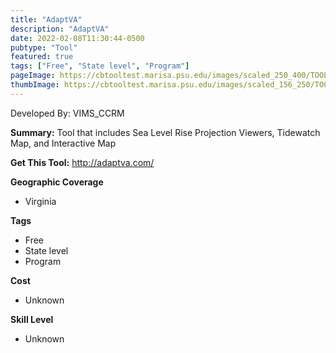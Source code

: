 ```yaml
---
title: "AdaptVA"
description: "AdaptVA"
date: 2022-02-08T11:30:44-0500
pubtype: "Tool"
featured: true
tags: ["Free", "State level", "Program"]
pageImage: https://cbtooltest.marisa.psu.edu/images/scaled_250_400/TOOLID_1.0_ScreenCapture-1.png
thumbImage: https://cbtooltest.marisa.psu.edu/images/scaled_156_250/TOOLID_1.0_ScreenCapture-1.png
---
```

Developed By: VIMS_CCRM

**Summary:** Tool that includes Sea Level Rise Projection Viewers, Tidewatch Map, and Interactive Map

__**Get This Tool:**__ http://adaptva.com/

__**Geographic Coverage**__
- Virginia

__**Tags**__
-  Free
-  State level
-  Program

__**Cost**__
- Unknown

__**Skill Level**__
- Unknown
